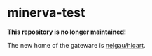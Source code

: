 # minerva-test

**This repository is no longer maintained!**

The new home of the gateware is [nelgau/hicart](https://github.com/nelgau/hicart).
